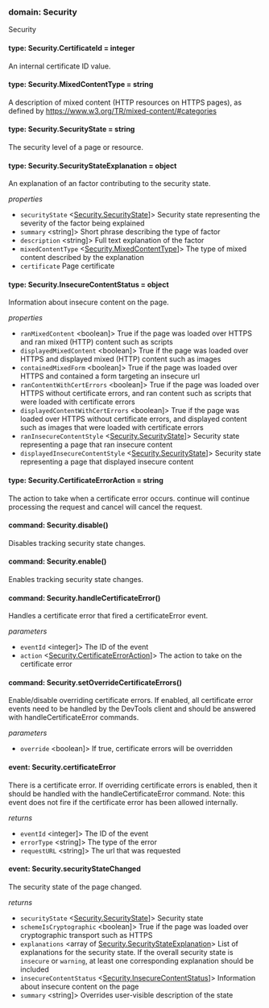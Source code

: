 
### domain: Security

Security

#### type: Security.CertificateId = integer

An internal certificate ID value.

#### type: Security.MixedContentType = string

A description of mixed content (HTTP resources on HTTPS pages), as defined by
https://www.w3.org/TR/mixed-content/#categories

#### type: Security.SecurityState = string

The security level of a page or resource.

#### type: Security.SecurityStateExplanation = object

An explanation of an factor contributing to the security state.

*properties*
  - `securityState` <[Security.SecurityState]]> Security state representing the severity of the factor being explained
  - `summary` <string]> Short phrase describing the type of factor
  - `description` <string]> Full text explanation of the factor
  - `mixedContentType` <[Security.MixedContentType]]> The type of mixed content described by the explanation
  - `certificate` <array of string> Page certificate

#### type: Security.InsecureContentStatus = object

Information about insecure content on the page.

*properties*
  - `ranMixedContent` <boolean]> True if the page was loaded over HTTPS and ran mixed (HTTP) content such as scripts
  - `displayedMixedContent` <boolean]> True if the page was loaded over HTTPS and displayed mixed (HTTP) content such as images
  - `containedMixedForm` <boolean]> True if the page was loaded over HTTPS and contained a form targeting an insecure url
  - `ranContentWithCertErrors` <boolean]> True if the page was loaded over HTTPS without certificate errors, and ran content such as
scripts that were loaded with certificate errors
  - `displayedContentWithCertErrors` <boolean]> True if the page was loaded over HTTPS without certificate errors, and displayed content
such as images that were loaded with certificate errors
  - `ranInsecureContentStyle` <[Security.SecurityState]]> Security state representing a page that ran insecure content
  - `displayedInsecureContentStyle` <[Security.SecurityState]]> Security state representing a page that displayed insecure content

#### type: Security.CertificateErrorAction = string

The action to take when a certificate error occurs. continue will continue processing the
request and cancel will cancel the request.

#### command: Security.disable()

Disables tracking security state changes.

#### command: Security.enable()

Enables tracking security state changes.

#### command: Security.handleCertificateError()

Handles a certificate error that fired a certificateError event.

*parameters*
- `eventId` <integer]> The ID of the event
- `action` <[Security.CertificateErrorAction]]> The action to take on the certificate error

#### command: Security.setOverrideCertificateErrors()

Enable/disable overriding certificate errors. If enabled, all certificate error events need to
be handled by the DevTools client and should be answered with handleCertificateError commands.

*parameters*
- `override` <boolean]> If true, certificate errors will be overridden

#### event: Security.certificateError

There is a certificate error. If overriding certificate errors is enabled, then it should be
handled with the handleCertificateError command. Note: this event does not fire if the
certificate error has been allowed internally.

*returns*
- `eventId` <integer]> The ID of the event
- `errorType` <string]> The type of the error
- `requestURL` <string]> The url that was requested

#### event: Security.securityStateChanged

The security state of the page changed.

*returns*
- `securityState` <[Security.SecurityState]]> Security state
- `schemeIsCryptographic` <boolean]> True if the page was loaded over cryptographic transport such as HTTPS
- `explanations` <array of [Security.SecurityStateExplanation]> List of explanations for the security state. If the overall security state is `insecure` or
`warning`, at least one corresponding explanation should be included
- `insecureContentStatus` <[Security.InsecureContentStatus]]> Information about insecure content on the page
- `summary` <string]> Overrides user-visible description of the state

[Security.SecurityState]: security.md#securitysecuritystate
[Security.MixedContentType]: security.md#securitymixedcontenttype
[Security.CertificateErrorAction]: security.md#securitycertificateerroraction
[Security.SecurityStateExplanation]: security.md#securitysecuritystateexplanation
[Security.InsecureContentStatus]: security.md#securityinsecurecontentstatus